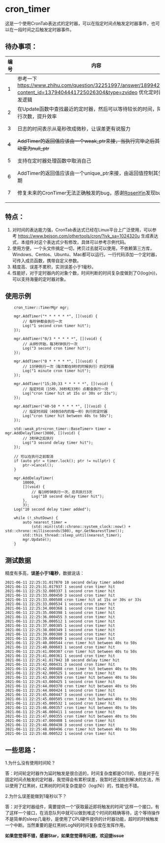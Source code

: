 # cron_timer

这是一个使用CronTab表达式的定时器，可以在指定时间点触发定时器事件，也可以在一段时间之后触发定时器事件。



## 待办事项：

| 编号  | 内容                                                         | 状态                        |
| ----- | ------------------------------------------------------------ | --------------------------- |
| 1     | 参考一下 https://www.zhihu.com/question/32251997/answer/1899420964?content_id=1379404441725026304&type=zvideo 优化定时器的触发逻辑 | 20210525，xinyong已完成     |
| 2     | 在Update函数中查找最近的定时器，然后可以等待较长的时间，降低执行次数，提升效率 | 20210525，xinyong已完成     |
| 3     | 日志的时间表示从毫秒改成微秒，让误差更有说服力               | 20210611, xinyong已完成     |
| ~~4~~ | ~~AddTimer的返回值应该由一个weak_ptr来接，当执行完毕之后其引用自动变为null_ptr~~ | ~~20210628, xinyong已完成~~ |
| 5     | 支持在定时器处理函数中取消自己                               | 20210721, xinyong已完成     |
| 6     | AddTimer的返回值应该由一个unique_ptr来接，由返回值控制其生命周期 |                             |
| 7     | 修复未来的CronTimer无法正确触发的bug，感谢[RosenYin](https://github.com/RosenYin)发现bug | 20231111,xinyong已修正      |
|       |                                                              |                             |





## 特点：

1. 对时间的表达能力强，CronTab表达式已经在Linux平台上广泛使用，可以参考 https://www.bejson.com/othertools/cron/?ivk_sa=1024320u 生成表达式，本组件对这个表达式少有修改，具体可以参考示例代码。
2. 使用方便，一个头文件搞定一切，拷贝过去就可以使用，不依赖第三方库，Windows、Centos、Ubuntu、Mac都可以运行。一行代码添加一个定时器，可传入成员函数，携带自定义参数。
3. 精度高、误差不累积，实测误差小于1毫秒。
4. 性能好，对于定时器内的对象个数，时间判断的时间复杂度做到了O(log(n))，可以支持海量的定时器对象。



## 使用示例

```
	cron_timer::TimerMgr mgr;

	mgr.AddTimer("* * * * * *", [](void) {
		// 每秒钟都会执行一次
		Log("1 second cron timer hit");
	});

	mgr.AddTimer("0/3 * * * * *", [](void) {
		// 从0秒开始，每3秒钟执行一次
		Log("3 second cron timer hit");
	});

	mgr.AddTimer("0 * * * * *", [](void) {
		// 1分钟执行一次（每次都在0秒的时候执行）的定时器
		Log("1 minute cron timer hit");
	});

	mgr.AddTimer("15;30;33 * * * * *", [](void) {
		// 指定时间（15秒、30秒和33秒）点都会执行一次
		Log("cron timer hit at 15s or 30s or 33s");
	});

	mgr.AddTimer("40-50 * * * * *", [](void) {
		// 指定时间段（40到50内的每一秒）执行的定时器
		Log("cron timer hit between 40s to 50s");
	});

	std::weak_ptr<cron_timer::BaseTimer> timer = mgr.AddDelayTimer(3000, [](void) {
		// 3秒钟之后执行
		Log("3 second delay timer hit");
	});

	// 可以在执行之前取消
	if (auto ptr = timer.lock(); ptr != nullptr) {
		ptr->Cancel();
	}

	mgr.AddDelayTimer(
		10000,
		[](void) {
			// 每10秒钟执行一次，总共执行3次
			Log("10 second delay timer hit");
		},
		3);
	Log("10 second delay timer added");

	while (!_shutDown) {
		auto nearest_timer =
			(std::min)(std::chrono::system_clock::now() + std::chrono::milliseconds(500), mgr.GetNearestTime());
		std::this_thread::sleep_until(nearest_timer);
		mgr.Update();
	}

```



## 测试数据

精度有多高，**误差小于1毫秒**，数据说话：

```
2021-06-11 22:25:31.017870 10 second delay timer added
2021-06-11 22:25:31.017937 1 second cron timer hit
2021-06-11 22:25:32.000337 1 second cron timer hit
2021-06-11 22:25:33.000450 3 second cron timer hit
2021-06-11 22:25:33.000508 cron timer hit at 15s or 30s or 33s
2021-06-11 22:25:33.000534 1 second cron timer hit
2021-06-11 22:25:34.000368 1 second cron timer hit
2021-06-11 22:25:35.000398 1 second cron timer hit
2021-06-11 22:25:36.000455 3 second cron timer hit
2021-06-11 22:25:36.000512 1 second cron timer hit
2021-06-11 22:25:37.000385 1 second cron timer hit
2021-06-11 22:25:38.000349 1 second cron timer hit
2021-06-11 22:25:39.000380 3 second cron timer hit
2021-06-11 22:25:39.000449 1 second cron timer hit
2021-06-11 22:25:40.000544 cron timer hit between 40s to 50s
2021-06-11 22:25:40.000603 1 second cron timer hit
2021-06-11 22:25:41.000307 cron timer hit between 40s to 50s
2021-06-11 22:25:41.000361 1 second cron timer hit
2021-06-11 22:25:41.017942 10 second delay timer hit
2021-06-11 22:25:42.000431 3 second cron timer hit
2021-06-11 22:25:42.000488 cron timer hit between 40s to 50s
2021-06-11 22:25:42.000525 1 second cron timer hit
2021-06-11 22:25:43.000369 cron timer hit between 40s to 50s
2021-06-11 22:25:43.000425 1 second cron timer hit
2021-06-11 22:25:44.000370 cron timer hit between 40s to 50s
2021-06-11 22:25:44.000424 1 second cron timer hit
2021-06-11 22:25:45.000447 3 second cron timer hit
2021-06-11 22:25:45.000505 cron timer hit between 40s to 50s
2021-06-11 22:25:45.000532 1 second cron timer hit
2021-06-11 22:25:46.000357 cron timer hit between 40s to 50s
2021-06-11 22:25:46.000411 1 second cron timer hit
2021-06-11 22:25:47.000355 cron timer hit between 40s to 50s
2021-06-11 22:25:47.000408 1 second cron timer hit
2021-06-11 22:25:48.000438 3 second cron timer hit
2021-06-11 22:25:48.000496 cron timer hit between 40s to 50s
2021-06-11 22:25:48.000522 1 second cron timer hit

```



## 一些思路：

1.为什么没有使用时间轮？

答：时间轮定时器作为延时触发是很合适的，时间复杂度都是O(1)的，但是对于在固定时间点触发的定时器，我觉得会有累积误差，我暂时还没找到解决的方法，所以使用了红黑树，红黑树的时间复杂度是O（log(N)）的，性能也不错。

2.为什么误差能做到1毫秒以下？

答：对于定时器组件，需要提供一个“获取最近即将触发的时间”这样一个接口，有了这样一个接口，在消息队列中就可以做到堆这个时间的精确等待，这个等待操作不是简单的sleep几毫秒，是使用了CPU硬件提供的计时器功能，超时的时候触发一个中断。当然重要的是红黑树LogN的时间复杂度在发挥作用。



**如果您觉得不错，感谢Star，如果您觉得有问题，欢迎提issue**
